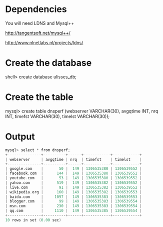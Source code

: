 Dependencies
============
You will need LDNS and Mysql++

http://tangentsoft.net/mysql++/

http://www.nlnetlabs.nl/projects/ldns/

Create the database
===================
shell> create database ulisses_db;

Create the table
================
mysql> create table dnsperf (webserver VARCHAR(30), avgqtime INT, nrq INT, timefst VARCHAR(30), timelst VARCHAR(30));

Output
======
```c
mysql> select * from dnsperf;
+---------------+----------+------+------------+------------+
| webserver     | avgqtime | nrq  | timefst    | timelst    |
+---------------+----------+------+------------+------------+
| google.com    |       50 |  149 | 1306535380 | 1306539552 |
| facebook.com  |      144 |  149 | 1306535380 | 1306539552 |
| youtube.com   |       53 |  149 | 1306535380 | 1306539552 |
| yahoo.com     |      519 |  149 | 1306535382 | 1306539552 |
| live.com      |       91 |  149 | 1306535382 | 1306539552 |
| wikipedia.org |      160 |  149 | 1306535382 | 1306539553 |
| baidu.com     |     1097 |  149 | 1306535383 | 1306539553 |
| blogger.com   |       99 |  149 | 1306535383 | 1306539554 |
| msn.com       |      230 |  149 | 1306535383 | 1306539554 |
| qq.com        |     1110 |  149 | 1306535385 | 1306539554 |
+---------------+----------+------+------------+------------+
10 rows in set (0.00 sec)
```


